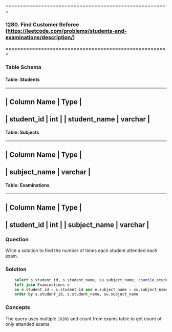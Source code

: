 =======================================================
### 1280. Find Customer Referee (https://leetcode.com/problems/students-and-examinations/description/)
=======================================================

### Table Schema

#### Table: Students

---------------------------
| Column Name   | Type    |
---------------------------
| student_id    | int     |
| student_name  | varchar |
---------------------------
 

#### Table: Subjects

--------------------------
| Column Name  | Type    |
--------------------------
| subject_name | varchar |
--------------------------
 

#### Table: Examinations

--------------------------
| Column Name  | Type    |
--------------------------
| student_id   | int     |
| subject_name | varchar |
--------------------------

### Question

Write a solution to find the number of times each student attended each exam.

### Solution

```sql
    select s.student_id, s.student_name, su.subject_name, count(e.student_id) as attended_exams from Students s cross join Subjects su
    left join Examinations e 
    on e.student_id = s.student_id and e.subject_name = su.subject_name group by s.student_id, s.student_name, su.subject_name
    order by s.student_id, s.student_name, su.subject_name
```

### Concepts

The query uses multiple `JOINS` and count from exams table to get count of only attended exams